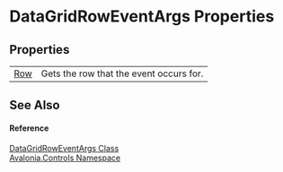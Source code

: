 # DataGridRowEventArgs Properties




## Properties
<table>
<tr>
<td><a href="P_Avalonia_Controls_DataGridRowEventArgs_Row">Row</a></td>
<td>Gets the row that the event occurs for.</td>
</tr>
</table>

## See Also


#### Reference
<a href="T_Avalonia_Controls_DataGridRowEventArgs">DataGridRowEventArgs Class</a>  
<a href="N_Avalonia_Controls">Avalonia.Controls Namespace</a>  

